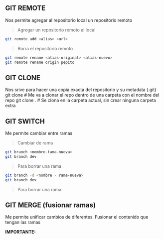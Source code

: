## GIT REMOTE
Nos permite agregar al repositorio local un repositorio remoto

>Agregar un repositorio remoto al local
```sh
git remote add <alias> <url>
```
> Borra el repositorio remoto

```sh
git remote rename <alias-original> <alias-nuevo>
git remote rename origin pepito
```
## GIT CLONE
Nos srive para hacer una copia exacta del repositorio y su metadata (.git)
git clone <url> # Me va a clonar el repo dentro de una carpeta con el nombre del repo
git clone <url> . # Se clona en la carpeta actual, sin crear ninguna carpeta extra 
## GIT SWITCH
Me permite cambiar entre ramas 
>Cambiar de rama
```sh
git branch <nombre-tama-nueva>
git branch dev
``` 
>Para borrar una rama
```sh
git branch -d <nombre - rama-nueva>
git branch dev
```
>Para borrar una rama

## GIT MERGE (fusionar ramas)
Me permite unificar cambios de diferentes. Fusionar el contenido que tengan las ramas

**IMPORTANTE:**

